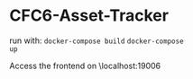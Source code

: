 # CFC6-Asset-Tracker

run with:
<code>docker-compose build</code>
<code>docker-compose up</code>

Access the frontend on \\localhost:19006
